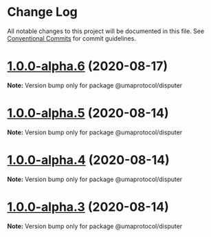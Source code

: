# Change Log

All notable changes to this project will be documented in this file.
See [Conventional Commits](https://conventionalcommits.org) for commit guidelines.

# [1.0.0-alpha.6](https://github.com/UMAprotocol/protocol/compare/@umaprotocol/disputer@1.0.0-alpha.5...@umaprotocol/disputer@1.0.0-alpha.6) (2020-08-17)

**Note:** Version bump only for package @umaprotocol/disputer

# [1.0.0-alpha.5](https://github.com/UMAprotocol/protocol/compare/@umaprotocol/disputer@1.0.0-alpha.4...@umaprotocol/disputer@1.0.0-alpha.5) (2020-08-14)

**Note:** Version bump only for package @umaprotocol/disputer

# [1.0.0-alpha.4](https://github.com/UMAprotocol/protocol/compare/@umaprotocol/disputer@1.0.0-alpha.3...@umaprotocol/disputer@1.0.0-alpha.4) (2020-08-14)

**Note:** Version bump only for package @umaprotocol/disputer

# [1.0.0-alpha.3](https://github.com/UMAprotocol/protocol/compare/@umaprotocol/disputer@1.0.0-alpha.2...@umaprotocol/disputer@1.0.0-alpha.3) (2020-08-14)

**Note:** Version bump only for package @umaprotocol/disputer
